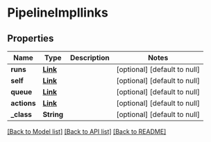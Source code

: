 # PipelineImpllinks
## Properties

Name | Type | Description | Notes
------------ | ------------- | ------------- | -------------
**runs** | [**Link**](Link.md) |  | [optional] [default to null]
**self** | [**Link**](Link.md) |  | [optional] [default to null]
**queue** | [**Link**](Link.md) |  | [optional] [default to null]
**actions** | [**Link**](Link.md) |  | [optional] [default to null]
**\_class** | **String** |  | [optional] [default to null]

[[Back to Model list]](../README.md#documentation-for-models) [[Back to API list]](../README.md#documentation-for-api-endpoints) [[Back to README]](../README.md)

